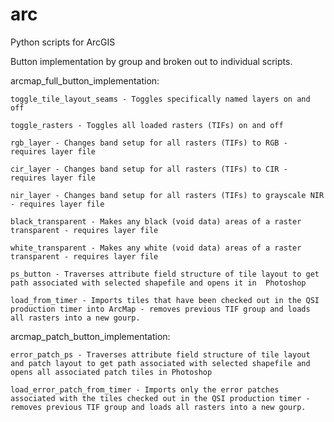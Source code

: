 # arc
Python scripts for ArcGIS

Button implementation by group and broken out to individual scripts.

arcmap_full_button_implementation:

	toggle_tile_layout_seams - Toggles specifically named layers on and off
  
	toggle_rasters - Toggles all loaded rasters (TIFs) on and off
  
	rgb_layer - Changes band setup for all rasters (TIFs) to RGB - requires layer file
  
	cir_layer - Changes band setup for all rasters (TIFs) to CIR - requires layer file
  
	nir_layer - Changes band setup for all rasters (TIFs) to grayscale NIR - requires layer file
  
	black_transparent - Makes any black (void data) areas of a raster transparent - requires layer file
  
	white_transparent - Makes any white (void data) areas of a raster transparent - requires layer file
  
	ps_button - Traverses attribute field structure of tile layout to get path associated with selected shapefile and opens it in  Photoshop
  
	load_from_timer - Imports tiles that have been checked out in the QSI production timer into ArcMap - removes previous TIF group and loads all rasters into a new gourp.
  

arcmap_patch_button_implementation:

	error_patch_ps - Traverses attribute field structure of tile layout and patch layout to get path associated with selected shapefile and opens all associated patch tiles in Photoshop
  
	load_error_patch_from_timer - Imports only the error patches associated with the tiles checked out in the QSI production timer - removes previous TIF group and loads all rasters into a new gourp.
  
  
